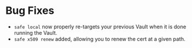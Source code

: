 # Bug Fixes

- `safe local` now properly re-targets your previous Vault when
  it is done running the Vault.
- `safe x509 renew` added, allowing you to renew the cert at a given path.
